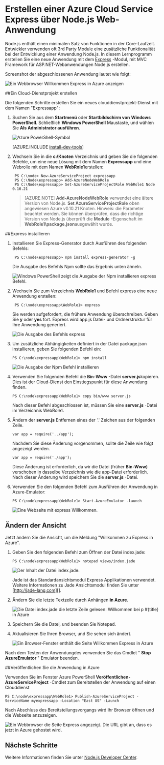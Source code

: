 <properties 
    pageTitle="Web-App mit Express (Node.js) | Microsoft Azure" 
    description="Ein Lernprogramm, in dem auf das Cloud-Dienst-Lernprogramm erstellt und veranschaulicht, wie das Express-Modul." 
    services="cloud-services" 
    documentationCenter="nodejs" 
    authors="rmcmurray" 
    manager="wpickett" 
    editor=""/>

<tags 
    ms.service="cloud-services" 
    ms.workload="tbd" 
    ms.tgt_pltfrm="na" 
    ms.devlang="nodejs" 
    ms.topic="article" 
    ms.date="08/11/2016" 
    ms.author="robmcm"/>






# <a name="build-a-nodejs-web-application-using-express-on-an-azure-cloud-service"></a>Erstellen einer Azure Cloud Service Express über Node.js Web-Anwendung

Node.js enthält einen minimalen Satz von Funktionen in der Core-Laufzeit.
Entwickler verwenden oft 3rd Party Module eine zusätzliche Funktionalität bei der Entwicklung einer Anwendung Node.js. In diesem Lernprogramm erstellen Sie eine neue Anwendung mit dem [Express][] -Modul, mit MVC Framework für ASP.NET-Webanwendungen Node.js erstellen.

Screenshot der abgeschlossenen Anwendung lautet wie folgt:

![Ein Webbrowser Willkommen Express in Azure anzeigen](./media/cloud-services-nodejs-develop-deploy-express-app/node36.png)

##<a name="create-a-cloud-service-project"></a>Ein Cloud-Dienstprojekt erstellen

Die folgenden Schritte erstellen Sie ein neues clouddienstprojekt-Dienst mit dem Namen "Expressapp":

1. Suchen Sie aus dem **Startmenü** oder **Startbildschirm von** **Windows PowerShell**. Schließlich **Windows PowerShell** Maustaste, und wählen Sie **Als Administrator ausführen**.

    ![Azure PowerShell-Symbol](./media/cloud-services-nodejs-develop-deploy-express-app/azure-powershell-start.png)

    [AZURE.INCLUDE [install-dev-tools](../../includes/install-dev-tools.md)]

2. Wechseln Sie in die **c:\\Knoten** Verzeichnis und geben Sie die folgenden Befehle, um eine neue Lösung mit dem Namen **Expressapp** und eine Webrolle mit dem Namen **WebRole1**erstellen:

        PS C:\node> New-AzureServiceProject expressapp
        PS C:\Node\expressapp> Add-AzureNodeWebRole
        PS C:\Node\expressapp> Set-AzureServiceProjectRole WebRole1 Node 0.10.21

    > [AZURE.NOTE] **Add-AzureNodeWebRole** verwendet eine ältere Version von Node.js. **Set AzureServiceProjectRole** oben angewiesen Azure v0.10.21 Knoten.  Hinweis: die Parameter beachtet werden.  Sie können überprüfen, dass die richtige Version von Node.js überprüft die **Module** -Eigenschaft im **WebRole1\package.json**ausgewählt wurde.

##<a name="install-express"></a>Express installieren

1. Installieren Sie Express-Generator durch Ausführen des folgenden Befehls:

        PS C:\node\expressapp> npm install express-generator -g

    Die Ausgabe des Befehls Npm sollte das Ergebnis unten ähneln. 

    ![Windows PowerShell zeigt die Ausgabe der Npm installieren express Befehl.](./media/cloud-services-nodejs-develop-deploy-express-app/express-g.png)

2. Wechseln Sie zum Verzeichnis **WebRole1** und Befehl express eine neue Anwendung erstellen:

        PS C:\node\expressapp\WebRole1> express

    Sie werden aufgefordert, die frühere Anwendung überschreiben. Geben Sie **y** oder **yes** fort. Express wird app.js Datei- und Ordnerstruktur für Ihre Anwendung generiert.

    ![Die Ausgabe des Befehls express](./media/cloud-services-nodejs-develop-deploy-express-app/node23.png)


5.  Um zusätzliche Abhängigkeiten definiert in der Datei package.json installieren, geben Sie folgenden Befehl ein:

        PS C:\node\expressapp\WebRole1> npm install

    ![Die Ausgabe der Npm Befehl installieren](./media/cloud-services-nodejs-develop-deploy-express-app/node26.png)

6.  Verwenden Sie folgenden Befehl die **Bin-Www** -Datei **server.js**kopieren. Dies ist der Cloud-Dienst den Einstiegspunkt für diese Anwendung finden.

        PS C:\node\expressapp\WebRole1> copy bin/www server.js

    Nach dieser Befehl abgeschlossen ist, müssen Sie eine **server.js** -Datei im Verzeichnis WebRole1.

7.  Ändern der **server.js** Entfernen eines der '.' Zeichen aus der folgenden Zeile.

        var app = require('../app');

    Nachdem Sie diese Änderung vorgenommen, sollte die Zeile wie folgt angezeigt werden.

        var app = require('./app');

    Diese Änderung ist erforderlich, da wir die Datei (früher **Bin-Www**) verschoben in dasselbe Verzeichnis wie die app-Datei erforderlich. Nach dieser Änderung wird speichern Sie die **server.js** -Datei.

8.  Verwenden Sie den folgenden Befehl zum Ausführen der Anwendung in Azure-Emulator:

        PS C:\node\expressapp\WebRole1> Start-AzureEmulator -launch

    ![Eine Webseite mit express Willkommen.](./media/cloud-services-nodejs-develop-deploy-express-app/node28.png)

## <a name="modifying-the-view"></a>Ändern der Ansicht

Jetzt ändern Sie die Ansicht, um die Meldung "Willkommen zu Express in Azure".

1.  Geben Sie den folgenden Befehl zum Öffnen der Datei index.jade:

        PS C:\node\expressapp\WebRole1> notepad views/index.jade

    ![Der Inhalt der Datei index.jade.](./media/cloud-services-nodejs-develop-deploy-express-app/getting-started-19.png)

    Jade ist das Standardansichtsmodul Express Applikationen verwendet. Weitere Informationen zu Jade Ansichtsmodul finden Sie unter [http://jade-lang.com][].

2.  Ändern Sie die letzte Textzeile durch Anhängen **in Azure**.

    ![Die Datei index.jade die letzte Zeile gelesen: Willkommen bei p \#{title} in Azure](./media/cloud-services-nodejs-develop-deploy-express-app/node31.png)

3.  Speichern Sie die Datei, und beenden Sie Notepad.

4.  Aktualisieren Sie Ihren Browser, und Sie sehen sich ändert.

    ![Ein Browser-Fenster enthält die Seite Willkommen Express in Azure](./media/cloud-services-nodejs-develop-deploy-express-app/node32.png)

Nach dem Testen der Anwendungdes verwenden Sie das Cmdlet " **Stop AzureEmulator** " Emulator beenden.

##<a name="publishing-the-application-to-azure"></a>Veröffentlichen Sie die Anwendung in Azure

Verwenden Sie im Fenster Azure PowerShell **Veröffentlichen-AzureServiceProject** -Cmdlet zum Bereitstellen der Anwendung auf einen Clouddienst

    PS C:\node\expressapp\WebRole1> Publish-AzureServiceProject -ServiceName myexpressapp -Location "East US" -Launch

Nach Abschluss des Bereitstellungsvorgangs wird Ihr Browser öffnen und die Webseite anzuzeigen.

![Ein Webbrowser die Seite Express angezeigt. Die URL gibt an, dass es jetzt in Azure gehostet wird.](./media/cloud-services-nodejs-develop-deploy-express-app/node36.png)

## <a name="next-steps"></a>Nächste Schritte

Weitere Informationen finden Sie unter [Node.js Developer Center](/develop/nodejs/).

  [Node.js Web Application]: http://www.windowsazure.com/develop/nodejs/tutorials/getting-started/
  [Express]: http://expressjs.com/
  [http://Jade-lang.com]: http://jade-lang.com

 
